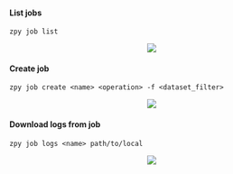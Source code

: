 #### List jobs

```zpy job list```

<p align="center">
<img src="https://github.com/ZumoLabs/zpy/raw/main/docs/cli/gif/joblist.svg?raw=true"/>
</p>

#### Create job

```zpy job create <name> <operation> -f <dataset_filter>```

<p align="center">
<img src="https://github.com/ZumoLabs/zpy/raw/main/docs/cli/gif/jobcreate.svg?raw=true"/>
</p>

#### Download logs from job

```zpy job logs <name> path/to/local```

<p align="center">
<img src="https://github.com/ZumoLabs/zpy/raw/main/docs/cli/gif/joblogs.svg?raw=true"/>
</p>
